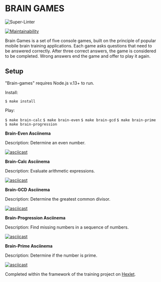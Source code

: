 # BRAIN GAMES

![Super-Linter](https://github.com/NatalyKT/frontend-project-lvl1/workflows/Super-Linter/badge.svg) 

[![Maintainability](https://api.codeclimate.com/v1/badges/a99a88d28ad37a79dbf6/maintainability)](https://codeclimate.com/github/NatalyKT/frontend-project-lvl1/maintainability)

Brain Games is a set of five console games, built on the principle of popular mobile brain training applications. Each game asks questions that need to be answered correctly. After three correct answers, the game is considered to be completed. Wrong answers end the game and offer to play it again. 

## Setup

"Brain-games" requires Node.js v.13+ to run.

Install:

```$ make install```

Play:

```$ make brain-calc```
```$ make brain-even```
```$ make brain-gcd```
```$ make brain-prime```
```$ make brain-progression```

**Brain-Even Asciinema**

Description: Determine an even number.

[![asciicast](https://asciinema.org/a/vWNV64KHBkWlZVNfqgzXXYXFS.svg)](https://asciinema.org/a/vWNV64KHBkWlZVNfqgzXXYXFS)

**Brain-Calc Asciinema**

Description: Evaluate arithmetic expressions.

[![asciicast](https://asciinema.org/a/8u8q2SvSwK1W45PBP3Xoklgtc.svg)](https://asciinema.org/a/8u8q2SvSwK1W45PBP3Xoklgtc)

**Brain-GCD Asciinema**

Description: Determine the greatest common divisor.

[![asciicast](https://asciinema.org/a/WjoTo6sB1fnWXCcKmu6w2cAE7.svg)](https://asciinema.org/a/WjoTo6sB1fnWXCcKmu6w2cAE7)

**Brain-Progression Asciinema**

Description: Find missing numbers in a sequence of numbers.

[![asciicast](https://asciinema.org/a/hMD4cMBaCcCcmCtHyhCwp7cGJ.svg)](https://asciinema.org/a/hMD4cMBaCcCcmCtHyhCwp7cGJ)

**Brain-Prime Asciinema**

Description: Determine if the number is prime.

[![asciicast](https://asciinema.org/a/L2sc0nNKVb8n2KWRy4ligwM7d.svg)](https://asciinema.org/a/L2sc0nNKVb8n2KWRy4ligwM7d)

Completed within the framework of the training project on [Hexlet](https://ru.hexlet.io).